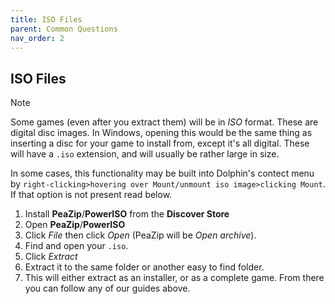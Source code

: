 ```yaml
---
title: ISO Files
parent: Common Questions
nav_order: 2
---
```


## ISO Files

> [!NOTE]
> Some games (even after you extract them) will be in *ISO* format.
> These are digital disc images. In Windows, opening this would be the same thing as inserting a disc for your game to install from, except it's all digital. These will have a `.iso` extension, and will usually be rather large in size.
>
> In some cases, this functionality may be built into Dolphin's contect menu by `right-clicking>hovering over Mount/unmount iso image>clicking Mount`. If that option is not present read below.

<table>
<tr>
<div class="panel">
<ol>
    <li>Install <strong>PeaZip</strong>/<strong>PowerISO</strong> from the <strong>Discover Store</strong></li>
    <li>Open <strong>PeaZip</strong>/<strong>PowerISO</strong></li>
    <li>Click <em>File</em> then click <em>Open</em> (PeaZip will be <em>Open archive</em>).</li>
    <li>Find and open your <code>.iso</code>.</li>
    <li>Click <em>Extract</em></li>
    <li>Extract it to the same folder or another easy to find folder.</li>
    <li>This will either extract as an installer, or as a complete game. From there you can follow any of our guides above.</li>
</ol>
</div>
</tr>
</table>
